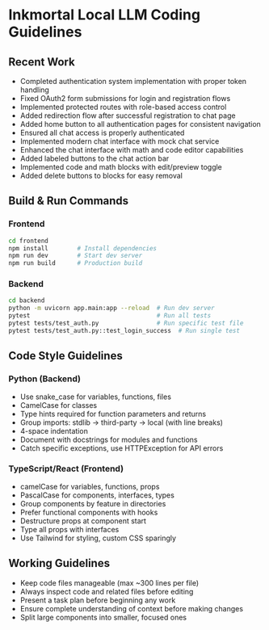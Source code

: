 # Inkmortal Local LLM Coding Guidelines

## Recent Work
- Completed authentication system implementation with proper token handling
- Fixed OAuth2 form submissions for login and registration flows
- Implemented protected routes with role-based access control
- Added redirection flow after successful registration to chat page
- Added home button to all authentication pages for consistent navigation
- Ensured all chat access is properly authenticated
- Implemented modern chat interface with mock chat service
- Enhanced the chat interface with math and code editor capabilities
- Added labeled buttons to the chat action bar
- Implemented code and math blocks with edit/preview toggle
- Added delete buttons to blocks for easy removal

## Build & Run Commands

### Frontend
```bash
cd frontend
npm install        # Install dependencies
npm run dev        # Start dev server
npm run build      # Production build
```

### Backend
```bash
cd backend
python -m uvicorn app.main:app --reload  # Run dev server
pytest                                   # Run all tests
pytest tests/test_auth.py                # Run specific test file
pytest tests/test_auth.py::test_login_success  # Run single test
```

## Code Style Guidelines

### Python (Backend)
- Use snake_case for variables, functions, files
- CamelCase for classes
- Type hints required for function parameters and returns
- Group imports: stdlib → third-party → local (with line breaks)
- 4-space indentation
- Document with docstrings for modules and functions
- Catch specific exceptions, use HTTPException for API errors

### TypeScript/React (Frontend)
- camelCase for variables, functions, props
- PascalCase for components, interfaces, types
- Group components by feature in directories
- Prefer functional components with hooks
- Destructure props at component start
- Type all props with interfaces
- Use Tailwind for styling, custom CSS sparingly

## Working Guidelines
- Keep code files manageable (max ~300 lines per file)
- Always inspect code and related files before editing
- Present a task plan before beginning any work
- Ensure complete understanding of context before making changes
- Split large components into smaller, focused ones